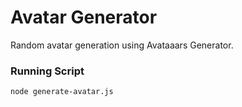 # Avatar Generator

Random avatar generation using Avataaars Generator.


### Running Script

```sh
node generate-avatar.js
```
